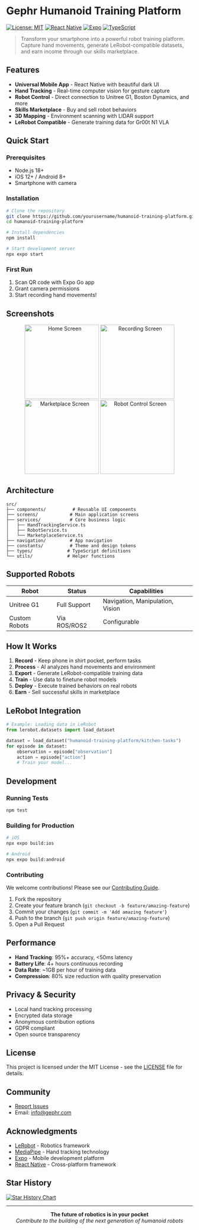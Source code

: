 # Gephr Humanoid Training Platform

[![License: MIT](https://img.shields.io/badge/License-MIT-yellow.svg)](https://opensource.org/licenses/MIT)
[![React Native](https://img.shields.io/badge/React%20Native-0.72-blue.svg)](https://reactnative.dev/)
[![Expo](https://img.shields.io/badge/Expo-49-000020.svg)](https://expo.dev/)
[![TypeScript](https://img.shields.io/badge/TypeScript-5.0-blue.svg)](https://www.typescriptlang.org/)

> Transform your smartphone into a powerful robot training platform. Capture hand movements, generate LeRobot-compatible datasets, and earn income through our skills marketplace.

## Features

- **Universal Mobile App** - React Native with beautiful dark UI
- **Hand Tracking** - Real-time computer vision for gesture capture
- **Robot Control** - Direct connection to Unitree G1, Boston Dynamics, and more
- **Skills Marketplace** - Buy and sell robot behaviors
- **3D Mapping** - Environment scanning with LIDAR support
- **LeRobot Compatible** - Generate training data for Gr00t N1 VLA

## Quick Start

### Prerequisites
- Node.js 18+
- iOS 12+ / Android 8+
- Smartphone with camera

### Installation

```bash
# Clone the repository
git clone https://github.com/yourusername/humanoid-training-platform.git
cd humanoid-training-platform

# Install dependencies
npm install

# Start development server
npx expo start
```

### First Run
1. Scan QR code with Expo Go app
2. Grant camera permissions
3. Start recording hand movements!

## Screenshots

<p align="center">
  <img src="docs/images/home-screen.png" width="200" alt="Home Screen" />
  <img src="docs/images/recording-screen.png" width="200" alt="Recording Screen" />
  <img src="docs/images/marketplace-screen.png" width="200" alt="Marketplace Screen" />
  <img src="docs/images/robot-screen.png" width="200" alt="Robot Control Screen" />
</p>

## Architecture

```
src/
├── components/          # Reusable UI components
├── screens/            # Main application screens
├── services/           # Core business logic
│   ├── HandTrackingService.ts
│   ├── RobotService.ts
│   └── MarketplaceService.ts
├── navigation/         # App navigation
├── constants/          # Theme and design tokens
├── types/             # TypeScript definitions
└── utils/             # Helper functions
```

## Supported Robots

| Robot | Status | Capabilities |
|-------|--------|-------------|
| Unitree G1 | Full Support | Navigation, Manipulation, Vision |
| Custom Robots | Via ROS/ROS2 | Configurable |

## How It Works

1. **Record** - Keep phone in shirt pocket, perform tasks
2. **Process** - AI analyzes hand movements and environment
3. **Export** - Generate LeRobot-compatible training data
4. **Train** - Use data to finetune robot models
5. **Deploy** - Execute trained behaviors on real robots
6. **Earn** - Sell successful skills in marketplace

## LeRobot Integration

```python
# Example: Loading data in LeRobot
from lerobot.datasets import load_dataset

dataset = load_dataset("humanoid-training-platform/kitchen-tasks")
for episode in dataset:
    observation = episode["observation"]
    action = episode["action"]
    # Train your model...
```

## Development

### Running Tests
```bash
npm test
```

### Building for Production
```bash
# iOS
npx expo build:ios

# Android
npx expo build:android
```

### Contributing
We welcome contributions! Please see our [Contributing Guide](CONTRIBUTING.md).

1. Fork the repository
2. Create your feature branch (`git checkout -b feature/amazing-feature`)
3. Commit your changes (`git commit -m 'Add amazing feature'`)
4. Push to the branch (`git push origin feature/amazing-feature`)
5. Open a Pull Request

## Performance

- **Hand Tracking**: 95%+ accuracy, <50ms latency
- **Battery Life**: 4+ hours continuous recording
- **Data Rate**: ~1GB per hour of training data
- **Compression**: 80% size reduction with quality preservation

## Privacy & Security

- Local hand tracking processing
- Encrypted data storage
- Anonymous contribution options
- GDPR compliant
- Open source transparency

## License

This project is licensed under the MIT License - see the [LICENSE](LICENSE) file for details.

## Community

- [Report Issues](https://github.com/manoj92/humanoid-training-platform/issues)
- Email: info@gephr.com

## Acknowledgments

- [LeRobot](https://github.com/huggingface/lerobot) - Robotics framework
- [MediaPipe](https://mediapipe.dev/) - Hand tracking technology
- [Expo](https://expo.dev/) - Mobile development platform
- [React Native](https://reactnative.dev/) - Cross-platform framework

## Star History

[![Star History Chart](https://api.star-history.com/svg?repos=yourusername/humanoid-training-platform&type=Date)](https://star-history.com/#yourusername/humanoid-training-platform&Date)

---

<p align="center">
  <strong>The future of robotics is in your pocket</strong><br>
  <em>Contribute to the building of the next generation of humanoid robots</em>
</p> 
